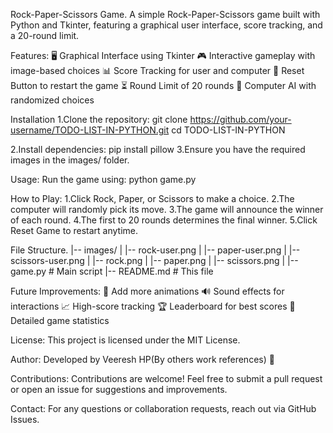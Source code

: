 Rock-Paper-Scissors Game.
A simple Rock-Paper-Scissors game built with Python and Tkinter, featuring a graphical user interface, score tracking, and a 20-round limit.

Features:
🖥️ Graphical Interface using Tkinter
🎮 Interactive gameplay with image-based choices
📊 Score Tracking for user and computer
🔄 Reset Button to restart the game
⏳ Round Limit of 20 rounds
🤖 Computer AI with randomized choices

Installation
1.Clone the repository:
    git clone https://github.com/your-username/TODO-LIST-IN-PYTHON.git
    cd TODO-LIST-IN-PYTHON

2.Install dependencies:
    pip install pillow
3.Ensure you have the required images in the images/ folder.

Usage:
Run the game using:
python game.py

How to Play:
  1.Click Rock, Paper, or Scissors to make a choice.
  2.The computer will randomly pick its move.
  3.The game will announce the winner of each round.
  4.The first to 20 rounds determines the final winner.
  5.Click Reset Game to restart anytime.

File Structure.
 |-- images/
 |   |-- rock-user.png
 |   |-- paper-user.png
 |   |-- scissors-user.png
 |   |-- rock.png
 |   |-- paper.png
 |   |-- scissors.png
 |
 |-- game.py  # Main script
 |-- README.md  # This file

Future Improvements:
 🎨 Add more animations
 🔊 Sound effects for interactions
 📈 High-score tracking
 🏆 Leaderboard for best scores
 📜 Detailed game statistics

License:
 This project is licensed under the MIT License.
 
Author:
 Developed by Veeresh HP(By others work references) 🚀

Contributions:
 Contributions are welcome! Feel free to submit a pull request or open an issue for suggestions and improvements.

Contact:
 For any questions or collaboration requests, reach out via GitHub Issues.
